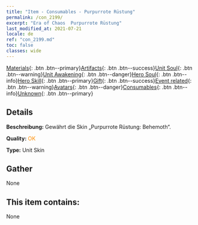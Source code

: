 ```yaml
---
title: "Item - Consumables - Purpurrote Rüstung"
permalink: /con_2199/
excerpt: "Era of Chaos  Purpurrote Rüstung"
last_modified_at: 2021-07-21
locale: de
ref: "con_2199.md"
toc: false
classes: wide
---
```

 [Materials](/ItemsDE/){: .btn .btn--primary}[Artifacts](/ItemsDE/Artifacts/){: .btn .btn--success}[Unit Soul](/ItemsDE/UnitSoul/){: .btn .btn--warning}[Unit Awakening](/ItemsDE/UnitAwakening/){: .btn .btn--danger}[Hero Soul](/ItemsDE/HeroSoul/){: .btn .btn--info}[Hero Skill](/ItemsDE/HeroSkill/){: .btn .btn--primary}[Gift](/ItemsDE/Gift/){: .btn .btn--success}[Event related](/ItemsDE/Events/){: .btn .btn--warning}[Avatars](/ItemsDE/Avatars/){: .btn .btn--danger}[Consumables](/ItemsDE/Consumables/){: .btn .btn--info}[Unknown](/ItemsDE/Unknown/){: .btn .btn--primary}

## Details
 **Beschreibung:** Gewährt die Skin „Purpurrote Rüstung: Behemoth“.

 **Quality:** <span style="color: #FF8C00">OK</span>

 **Type:** Unit Skin

## Gather

  None

## This item contains:

  None

